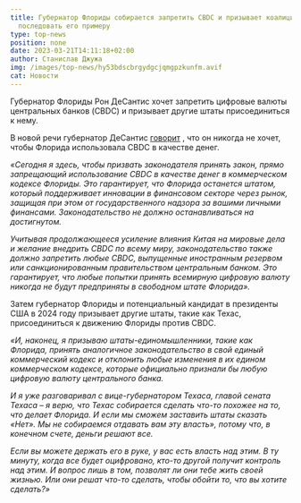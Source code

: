 ```yaml
---
title: Губернатор Флориды собирается запретить CBDC и призывает коалицию штатов
  последовать его примеру
type: top-news
position: none
date: 2023-03-21T14:11:18+02:00
author: Станислав Джужа
img: /images/top-news/hy53bdscbrgydgcjqmgpzkunfm.avif
cat: Новости
---
```

Губернатор Флориды Рон ДеСантис хочет запретить цифровые валюты центральных банков (CBDC) и призывает другие штаты присоединиться к нему.

В новой речи губернатор ДеСантис [говорит](https://twitter.com/GovRonDeSantis/status/1637818887382396928) , что он никогда не хочет, чтобы Флорида использовала CBDC в качестве денег.

*«Сегодня я здесь, чтобы призвать законодателя принять закон, прямо запрещающий использование CBDC в качестве денег в коммерческом кодексе Флориды. Это гарантирует, что Флорида останется штатом, который поддерживает инновации в финансовом секторе через рынок, защищая при этом от государственного надзора за вашими личными финансами. Законодательство не должно останавливаться на достигнутом.*

*Учитывая продолжающееся усиление влияния Китая на мировые дела и желание внедрить CBDC по всему миру, законодательство также должно запретить любые CBDC, выпущенные иностранным резервом или санкционированным правительством центральным банком. Это гарантирует, что любые попытки принять всемирную цифровую валюту никогда не будут предприняты в свободном штате Флорида».*

Затем губернатор Флориды и потенциальный кандидат в президенты США в 2024 году призывает другие штаты, такие как Техас, присоединиться к движению Флориды против CBDC.

*«И, наконец, я призываю штаты-единомышленники, такие как Флорида, принять аналогичное законодательство в свой единый коммерческий кодекс и отклонить любые изменения в их едином коммерческом кодексе, которые официально признали бы любую цифровую валюту центрального банка.*

*И я уже разговаривал с вице-губернатором Техаса, главой сената Техаса – я верю, что Техас собирается сделать что-то похожее на то, что делает Флорида. И если мы сможем заставить штаты сказать «Нет». Мы не собираемся отдавать вам эту власть», потому что, в конечном счете, деньги решают все.*

*Если вы можете держать его в руке, у вас есть власть над этим. В ту минуту, когда все будет оцифровано, кто-то другой получит контроль над этим. И вопрос лишь в том, позволят ли они тебе жить своей жизнью. Или они решат что-то сделать, чтобы обойти то, что вы хотите сделать?»*